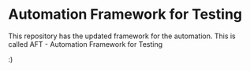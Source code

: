 # Automation Framework for Testing

This repository has the updated framework for the automation. This is called AFT - Automation Framework for Testing

:)